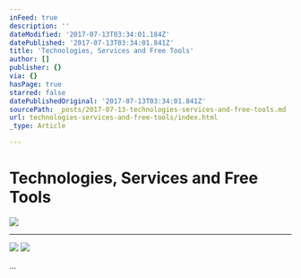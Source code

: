 ```yaml
---
inFeed: true
description: ''
dateModified: '2017-07-13T03:34:01.184Z'
datePublished: '2017-07-13T03:34:01.841Z'
title: 'Technologies, Services and Free Tools'
author: []
publisher: {}
via: {}
hasPage: true
starred: false
datePublishedOriginal: '2017-07-13T03:34:01.841Z'
sourcePath: _posts/2017-07-13-technologies-services-and-free-tools.md
url: technologies-services-and-free-tools/index.html
_type: Article

---
```

# Technologies, Services and Free Tools
![](https://the-grid-user-content.s3-us-west-2.amazonaws.com/0ab2b2c2-7e06-4d80-bab5-acebda938f5c.jpg)

---

![](https://the-grid-user-content.s3-us-west-2.amazonaws.com/f342ea5d-4bc5-4057-8c40-7f914330b538.jpg)
![](https://the-grid-user-content.s3-us-west-2.amazonaws.com/d716ee76-fc2b-4ee4-8247-03c4f88ec40d.jpg)

...